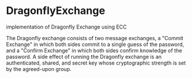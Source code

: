 # DragonflyExchange
implementation of Dragonfly Exchange using ECC

The Dragonfly exchange consists of two message exchanges, a "Commit Exchange" in which both sides commit to a single guess of the 
password, and a "Confirm Exchange" in which both sides confirm knowledge of the password.  A side effect of running the Dragonfly
exchange is an authenticated, shared, and secret key whose cryptographic strength is set by the agreed-upon group.
